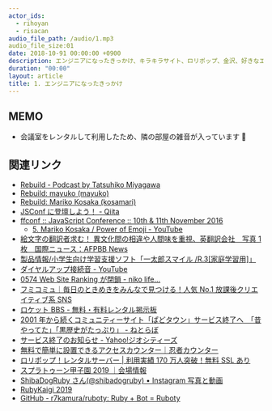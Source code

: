 ```yaml
---
actor_ids:
  - rihoyan
  - risacan
audio_file_path: /audio/1.mp3
audio_file_size:01
date: 2018-10-91 00:00:00 +0900
description: エンジニアになったきっかけ、キラキラサイト、ロリポップ、金沢、好きなエディタ、女性エンジニアなどについて話しました。
duration: "00:00"
layout: article
title: 1. エンジニアになったきっかけ
---
```


## MEMO

- 会議室をレンタルして利用したため、隣の部屋の雑音が入っています 🙇

## 関連リンク

- [Rebuild \- Podcast by Tatsuhiko Miyagawa](https://rebuild.fm/)
- [Rebuild: mayuko \(mayuko\)](https://rebuild.fm/people/mayuko/)
- [Rebuild: Mariko Kosaka \(kosamari\)](https://rebuild.fm/people/kosamari/)
- [JSConf に登壇しよう！ \- Qiita](https://qiita.com/kosamari/items/d1e5adabccb9a0c435f7)
- [ffconf :: JavaScript Conference :: 10th & 11th November 2016](https://2016.ffconf.org/)
  - [5\. Mariko Kosaka / Power of Emoji \- YouTube](https://www.youtube.com/watch?v=9BaLTBTqHmw&list=PLXmT1r4krsTpDoGcdh1baZPIV6DtX9_rX)
- [絵文字の翻訳者求む！ 異文化間の相違や人間味を重視、英翻訳会社　写真 1 枚　国際ニュース：AFPBB News](http://www.afpbb.com/articles/-/3111265)
- [製品情報/小学生向け学習支援ソフト「一太郎スマイル /R\.3\[家庭学習用\]」](https://www.justsystems.com/jp/software/dt/smile_hr3/)
- [ダイヤルアップ接続音 \- YouTube](https://www.youtube.com/watch?v=WflkFUY9pHI)
- [0574 Web Site Ranking が閉鎖 \- niko life\.\.\.](http://niko.hateblo.jp/entry/2014/08/28/143354)
- [フミコミュ｜毎日のときめきをみんなで見つける！人気 No\.1 放課後クリエイティブ系 SNS](https://www.fumi23.com/)
- [ロケット BBS \- 無料・有料レンタル掲示板](https://www.rocketbbs.com/)
- [2001 年から続くコミュニティーサイト「ぱどタウン」サービス終了へ　「昔やってた」「黒歴史がたっぷり」 \- ねとらぼ](http://nlab.itmedia.co.jp/nl/articles/1706/22/news096.html)
- [サービス終了のお知らせ \- Yahoo\!ジオシティーズ](https://info-geocities.yahoo.co.jp/close/index.html)
- [無料で簡単に設置できるアクセスカウンター｜忍者カウンター](https://www.ninja.co.jp/counter/)
- [ロリポップ！レンタルサーバー \| 利用実績 170 万人突破！無料 SSL あり](https://lolipop.jp/)
- [スプラトゥーン甲子園 2019 ｜会場情報](https://site.nicovideo.jp/splatoon2019/venue/)
- [ShibaDogRuby さん\(@shibadogruby\) • Instagram 写真と動画](https://www.instagram.com/shibadogruby/)
- [RubyKaigi 2019](https://rubykaigi.org/2019)
- [GitHub \- r7kamura/ruboty: Ruby \+ Bot = Ruboty](https://github.com/r7kamura/ruboty)
